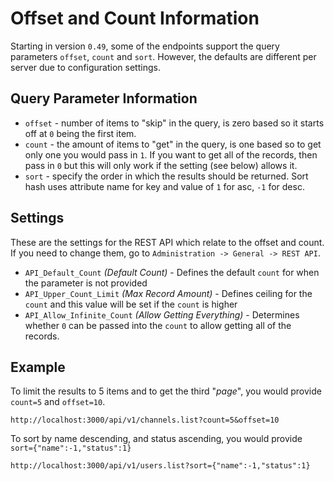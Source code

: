 # Offset and Count Information
Starting in version `0.49`, some of the endpoints support the query parameters `offset`, `count` and `sort`.
However, the defaults are different per server due to configuration settings.

## Query Parameter Information
* `offset` - number of items to "skip" in the query, is zero based so it starts off at `0` being the first item.
* `count` - the amount of items to "get" in the query, is one based so to get only one you would pass in `1`. If you want to get all of the records, then pass in `0` but this will only work if the setting (see below) allows it.
* `sort` - specify the order in which the results should be returned. Sort hash uses attribute name for key and value of `1` for asc, `-1` for desc.

## Settings
These are the settings for the REST API which relate to the offset and count. If you need to change them, go to `Administration -> General -> REST API`.

* `API_Default_Count` _(Default Count)_ - Defines the default `count` for when the parameter is not provided
* `API_Upper_Count_Limit` _(Max Record Amount)_ - Defines ceiling for the `count` and this value will be set if the `count` is higher
* `API_Allow_Infinite_Count` _(Allow Getting Everything)_ - Determines whether `0` can be passed into the `count` to allow getting all of the records.

## Example
To limit the results to 5 items and to get the third "_page_", you would provide `count=5` and `offset=10`.

`http://localhost:3000/api/v1/channels.list?count=5&offset=10`

To sort by name descending, and status ascending, you would provide `sort={"name":-1,"status":1}`

`http://localhost:3000/api/v1/users.list?sort={"name":-1,"status":1}`
